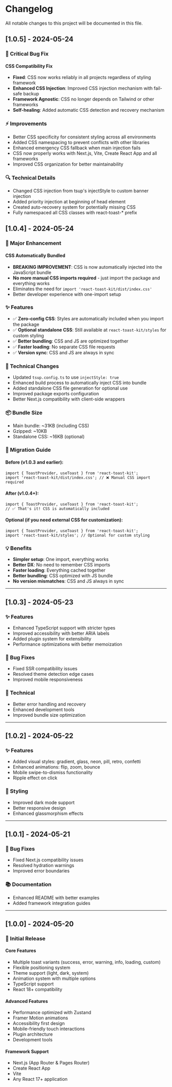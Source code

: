 # Changelog

All notable changes to this project will be documented in this file.

## [1.0.5] - 2024-05-24

### 🐛 Critical Bug Fix

#### CSS Compatibility Fix
- **Fixed**: CSS now works reliably in all projects regardless of styling framework
- **Enhanced CSS Injection**: Improved CSS injection mechanism with fail-safe backup
- **Framework Agnostic**: CSS no longer depends on Tailwind or other frameworks
- **Self-healing**: Added automatic CSS detection and recovery mechanism

### ⚡️ Improvements
- Better CSS specificity for consistent styling across all environments
- Added CSS namespacing to prevent conflicts with other libraries
- Enhanced emergency CSS fallback when main injection fails
- CSS now properly works with Next.js, Vite, Create React App and all frameworks
- Improved CSS organization for better maintainability

### 🔍 Technical Details
- Changed CSS injection from tsup's injectStyle to custom banner injection
- Added priority injection at beginning of head element
- Created auto-recovery system for potentially missing CSS
- Fully namespaced all CSS classes with react-toast-* prefix

## [1.0.4] - 2024-05-24

### 🎉 Major Enhancement

#### CSS Automatically Bundled
- **BREAKING IMPROVEMENT**: CSS is now automatically injected into the JavaScript bundle
- **No more manual CSS imports required** - just import the package and everything works
- Eliminates the need for `import 'react-toast-kit/dist/index.css'`
- Better developer experience with one-import setup

### ✨ Features
- ✅ **Zero-config CSS**: Styles are automatically included when you import the package
- ✅ **Optional standalone CSS**: Still available at `react-toast-kit/styles` for custom styling
- ✅ **Better bundling**: CSS and JS are optimized together
- ✅ **Faster loading**: No separate CSS file requests
- ✅ **Version sync**: CSS and JS are always in sync

### 🔧 Technical Changes
- Updated `tsup.config.ts` to use `injectStyle: true`
- Enhanced build process to automatically inject CSS into bundle
- Added standalone CSS file generation for optional use
- Improved package exports configuration
- Better Next.js compatibility with client-side wrappers

### 📦 Bundle Size
- Main bundle: ~31KB (including CSS)
- Gzipped: ~10KB
- Standalone CSS: ~16KB (optional)

### 🚀 Migration Guide

#### Before (v1.0.3 and earlier):
```tsx
import { ToastProvider, useToast } from 'react-toast-kit';
import 'react-toast-kit/dist/index.css'; // ❌ Manual CSS import required
```

#### After (v1.0.4+):
```tsx
import { ToastProvider, useToast } from 'react-toast-kit';
// ✅ That's it! CSS is automatically included
```

#### Optional (if you need external CSS for customization):
```tsx
import { ToastProvider, useToast } from 'react-toast-kit';
import 'react-toast-kit/styles'; // Optional for custom styling
```

### 💡 Benefits
- **Simpler setup**: One import, everything works
- **Better DX**: No need to remember CSS imports
- **Faster loading**: Everything cached together
- **Better bundling**: CSS optimized with JS bundle
- **No version mismatches**: CSS and JS always in sync

---

## [1.0.3] - 2024-05-23

### ✨ Features
- Enhanced TypeScript support with stricter types
- Improved accessibility with better ARIA labels
- Added plugin system for extensibility
- Performance optimizations with better memoization

### 🐛 Bug Fixes
- Fixed SSR compatibility issues
- Resolved theme detection edge cases
- Improved mobile responsiveness

### 🔧 Technical
- Better error handling and recovery
- Enhanced development tools
- Improved bundle size optimization

---

## [1.0.2] - 2024-05-22

### ✨ Features
- Added visual styles: gradient, glass, neon, pill, retro, confetti
- Enhanced animations: flip, zoom, bounce
- Mobile swipe-to-dismiss functionality
- Ripple effect on click

### 🎨 Styling
- Improved dark mode support
- Better responsive design
- Enhanced glassmorphism effects

---

## [1.0.1] - 2024-05-21

### 🐛 Bug Fixes
- Fixed Next.js compatibility issues
- Resolved hydration warnings
- Improved error boundaries

### 📚 Documentation
- Enhanced README with better examples
- Added framework integration guides

---

## [1.0.0] - 2024-05-20

### 🎉 Initial Release

#### Core Features
- Multiple toast variants (success, error, warning, info, loading, custom)
- Flexible positioning system
- Theme support (light, dark, system)
- Animation system with multiple options
- TypeScript support
- React 18+ compatibility

#### Advanced Features
- Performance optimized with Zustand
- Framer Motion animations
- Accessibility first design
- Mobile-friendly touch interactions
- Plugin architecture
- Development tools

#### Framework Support
- Next.js (App Router & Pages Router)
- Create React App
- Vite
- Any React 17+ application